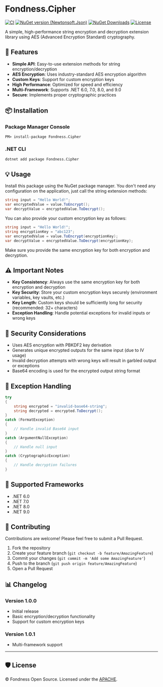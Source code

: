 # Fondness.Cipher

[![CI](https://github.com/etammam/cipher/actions/workflows/dotnet.yml/badge.svg)](https://github.com/etammam/cipher/actions/workflows/dotnet.yml)
[![NuGet version (Newtonsoft.Json)](https://img.shields.io/nuget/v/Fondness.Cipher.svg?style=flat-square)](https://www.nuget.org/packages/Fondness.Cipher/)
[![NuGet Downloads](https://img.shields.io/nuget/dt/Fondness.Cipher)](https://www.nuget.org/packages/Fondness.Cipher/)
[![License](https://img.shields.io/github/license/etammam/cipher)](https://github.com/etammam/cipher/blob/master/LICENSE)

A simple, high-performance string encryption and decryption extension library using AES (Advanced Encryption Standard) cryptography.

## 🚀 Features

- **Simple API**: Easy-to-use extension methods for string encryption/decryption
- **AES Encryption**: Uses industry-standard AES encryption algorithm
- **Custom Keys**: Support for custom encryption keys
- **High Performance**: Optimized for speed and efficiency
- **Multi-Framework**: Supports .NET 6.0, 7.0, 8.0, and 9.0
- **Secure**: Implements proper cryptographic practices

## 📦 Installation

### Package Manager Console
```
PM> install-package Fondness.Cipher
```

### .NET CLI

```bash
dotnet add package Fondness.Cipher
```

## 💡 Usage

Install this package using the NuGet package manager. You don't need any configuration on the application, just call the string extension methods:

```csharp
string input = "Hello World!";
var encryptedValue = value.ToEncrypt();
var decryptValue = encryptedValue.ToDecrypt();
```

You can also provide your custom encryption key as follows:

```csharp
string input = "Hello World!";
string encryptionKey = "abc123";
var encryptedValue = value.ToEncrypt(encryptionKey);
var decryptValue = encryptedValue.ToDecrypt(encryptionKey);
```

Make sure you provide the same encryption key for both encryption and decryption.


## ⚠️ Important Notes

- **Key Consistency**: Always use the same encryption key for both encryption and decryption
- **Key Security**: Store your custom encryption keys securely (environment variables, key vaults, etc.)
- **Key Length**: Custom keys should be sufficiently long for security (recommended: 32+ characters)
- **Exception Handling**: Handle potential exceptions for invalid inputs or wrong keys

## 🔐 Security Considerations

- Uses AES encryption with PBKDF2 key derivation
- Generates unique encrypted outputs for the same input (due to IV usage)
- Invalid decryption attempts with wrong keys will result in garbled output or exceptions
- Base64 encoding is used for the encrypted output string format

## 🧪 Exception Handling
```csharp
try
{
    string encrypted = "invalid-base64-string"; 
    string decrypted = encrypted.ToDecrypt();
} 
catch (FormatException) 
{
    // Handle invalid Base64 input 
} 
catch (ArgumentNullException) 
{
    // Handle null input 
}
catch (CryptographicException) 
{
    // Handle decryption failures 
}

```
## 🎯 Supported Frameworks

- .NET 6.0
- .NET 7.0
- .NET 8.0
- .NET 9.0

## 🤝 Contributing

Contributions are welcome! Please feel free to submit a Pull Request.

1. Fork the repository
2. Create your feature branch (`git checkout -b feature/AmazingFeature`)
3. Commit your changes (`git commit -m 'Add some AmazingFeature'`)
4. Push to the branch (`git push origin feature/AmazingFeature`)
5. Open a Pull Request

## 📊 Changelog

### Version 1.0.0
- Initial release
- Basic encryption/decryption functionality
- Support for custom encryption keys
### Version 1.0.1
- Multi-framework support

---


## 🛡️ License

&copy; Fondness Open Source. Licensed under the [APACHE](LICENSE).
